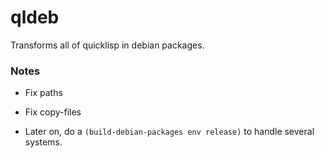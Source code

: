 # qldeb

Transforms all of quicklisp in debian packages.

### Notes

- Fix paths
- Fix copy-files

- Later on, do a `(build-debian-packages env release)` to handle several systems.
